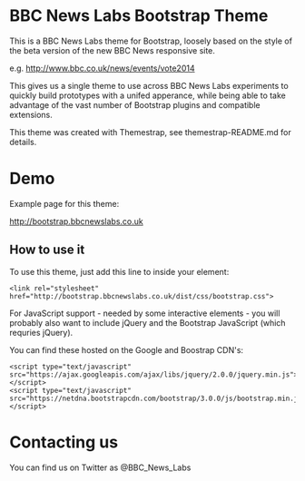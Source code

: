 # BBC News Labs Bootstrap Theme

This is a BBC News Labs theme for Bootstrap, loosely based on the style of the beta version of the new BBC News responsive site.

e.g. http://www.bbc.co.uk/news/events/vote2014

This gives us a single theme to use across BBC News Labs experiments to quickly build prototypes with a unifed apperance, while being able to take advantage of the vast number of Bootstrap plugins and compatible extensions.

This theme was created with Themestrap, see themestrap-README.md for details.

# Demo

Example page for this theme: 

http://bootstrap.bbcnewslabs.co.uk

## How to use it

To use this theme, just add this line to inside your <head> element:

    <link rel="stylesheet" href="http://bootstrap.bbcnewslabs.co.uk/dist/css/bootstrap.css">
    

For JavaScript support - needed by some interactive elements - you will probably also want to include jQuery and the Bootstrap JavaScript (which requries jQuery).

You can find these hosted on the Google and Boostrap CDN's:

    <script type="text/javascript" src="https://ajax.googleapis.com/ajax/libs/jquery/2.0.0/jquery.min.js"></script>
    <script type="text/javascript" src="https://netdna.bootstrapcdn.com/bootstrap/3.0.0/js/bootstrap.min.js"></script>

# Contacting us

You can find us on Twitter as @BBC_News_Labs
